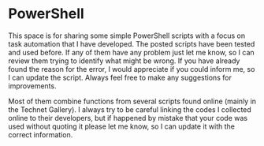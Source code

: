 # PowerShell

This space is for sharing some simple PowerShell scripts with a focus on task automation that I have developed. The posted scripts have been tested and used before. If any of them have any problem just let me know, so I can review them trying to identify what might be wrong. If you have already found the reason for the error, I would appreciate if you could inform me, so I can update the script. Always feel free to make any suggestions for improvements.

Most of them combine functions from several scripts found online (mainly in the Technet Gallery). I always try to be careful linking the codes I collected online to their developers, but if happened by mistake that your code was used without quoting it please let me know, so I can update it with the correct information.
